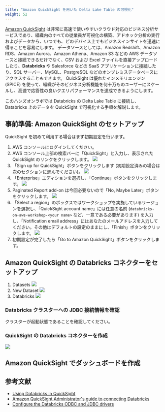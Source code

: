 ```yaml
---
title: "Amazon QuickSight を用いた Delta Lake Table の可視化"
weight: 52
---
```


[Amazon QuickSight](https://aws.amazon.com/quicksight/) は非常に高速で使いやすいクラウド対応のビジネス分析サービスであり、組織内のすべての従業員が可視化の構築、アドホック分析の実行およびデータから、いつでも、どのデバイス上でもビジネスインサイトを迅速に得ることを容易にします。
データソースとしては、Amazon Redshift、Amazon RDS、Amazon Aurora、Amazon Athena、Amazon S3 などの AWS データソースと接続できるだけでなく、CSV および Excel ファイルを直接アップロードしたり、**Databricks** や Salesforce などの SaaS アプリケーションに接続したり、SQL サーバー、MySQL、PostgreSQL などのオンプレミスデータベースにアクセスすることもできます。
QuickSight は優れたインメモリエンジン (SPICE) を使って、組織がそのビジネス分析機能を何十万ものユーザーにスケールし、高速で応答性の良いクエリパフォーマンスを達成できるようにします。

このハンズオンラボでは Databricks の Delta Lake Table に接続し、Databricks 上のデータを QuickSight で可視化する手順を解説します。

## 事前準備: Amazon QuickSight のセットアップ

QuickSight を初めて利用する場合はまず初期設定を行います。

1. AWS コンソールにログインしてください。
2. AWS コンソール上部の検索バーに「QuickSight」と入力し、表示された QuickSight のリンクをクリックします。
![](/static/04-dashboarding/option2-amazon-quicksight/aws-console-search-bar.png)
3. 「Sign up for QuickSight」ボタンをクリックします (初期設定済みの場合は次のセクションに進んでください)。
![](/static/04-dashboarding/option2-amazon-quicksight/sign-up-for-quicksight.png)
4. 「Enterprise」エディションを選択し、「Continue」ボタンをクリックします。
![](/static/04-dashboarding/option2-amazon-quicksight/create-your-quicksight-account.png)
5. Paginated Report add-on は今回必要ないので「No, Maybe Later」ボタンをクリックします。
![](/static/04-dashboarding/option2-amazon-quicksight/get-paginated-report-add-on.png)
6. 「Select a region」のボックスではワークショップを実施しているリージョンを選択し、「QuickSight account name」には任意の名前 (`databricks-on-aws-workshop-<your name>` など、一意である必要があります) を入力し、「Notification email address」にはあなたのメールアドレスを入力してください。その他はデフォルトの設定のままにし、「Finish」ボタンをクリックします。
![](/static/04-dashboarding/option2-amazon-quicksight/account-setting.png)
7. 初期設定が完了したら「Go to Amazon QuickSight」ボタンをクリックします。

## Amazon QuickSight の Databricks コネクターをセットアップ

1. Datasets
![](/static/04-dashboarding/option2-amazon-quicksight/quicksight-analyses.png)
2. New Dataset
![](/static/04-dashboarding/option2-amazon-quicksight/quicksight-datasets.png)
3. Databricks
![](/static/04-dashboarding/option2-amazon-quicksight/quicksight-connectors.png)

### Databricks クラスターへの JDBC 接続情報を確認

クラスターが起動状態であることを確認してください。

### QuickSight の Databricks コネクターを作成

![](/static/04-dashboarding/option2-amazon-quicksight/new-databricks-data-source.png)

## Amazon QuickSight でダッシュボードを作成

## 参考文献

- [Using Databricks in QuickSight](https://docs.aws.amazon.com/quicksight/latest/user/quicksight-databricks.html)
- [Amazon QuickSight Administrator's guide to connecting Databricks](https://docs.aws.amazon.com/quicksight/latest/user/quicksight-databricks-administration-setup.html)
- [Configure the Databricks ODBC and JDBC drivers](https://docs.databricks.com/integrations/jdbc-odbc-bi.html#get-server-hostname-port-http-path-and-jdbc-url)
